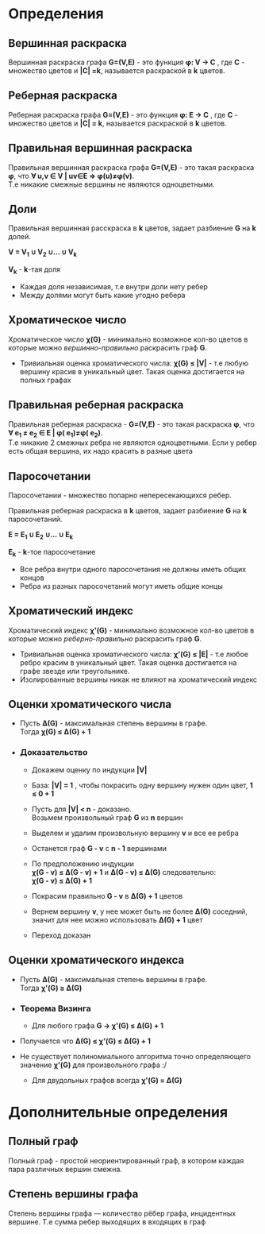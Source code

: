 # Определения

## Вершинная раскраска

Вершинная раскраска графа **G=(V,E)** - это функция **φ: V → C** , где **C** - множество цветов и **|C| =k**, называется раскраской в **k** цветов.

## Реберная раскраска

Реберная раскраска графа **G=(V,E)** - это функция **φ: E → C** , где **C** - множество цветов и **|C| = k**, называется раскраской в **k** цветов.

## Правильная вершинная раскраска

Правильная вершинная раскраска графа **G=(V,E)** - это такая раскраска **φ**, что **∀ u,v ∈ V | uv∈E ⇒ φ(u)≠φ(v)**. \
Т.е никакие смежные вершины не являются одноцветными.

## Доли

Правильная вершинная расскраска в **k** цветов, задает разбиение **G** на **k** долей.

**V = V<sub>1</sub> ∪ V<sub>2</sub> ∪... ∪ V<sub>k</sub>**

**V<sub>k</sub>** - **k**-тая доля

- Каждая доля независимая, т.е внутри доли нету ребер
- Между долями могут быть какие угодно ребера

## Хроматическое число

Хроматическое число **χ(G)** - минимально возможное кол-во цветов в которые можно _вершинно-правильно_ раскрасить граф **G**.

- Тривиальная оценка хроматического числа: **χ(G) ≤ |V|** - т.е любую вершину красив в уникальный цвет. Такая оценка достигается на полных графах

## Правильная реберная раскраска

Правильная реберная раскраска - **G=(V,E)** - это такая раскраска **φ**, что **∀ e<sub>1</sub> ≠ e<sub>2</sub> ∈ E | φ( e<sub>1</sub>)≠φ( e<sub>2</sub>)**. \
Т.е никакие 2 смежных ребра не являются одноцветными. Если у ребер есть общая вершина, их надо красить в разные цвета

## Паросочетании

Паросочетании - множество попарно непересекающихся ребер.

Правильная реберная раскраска в **k** цветов, задает разбиение **G** на **k** паросочетаний.

**E = E<sub>1</sub> ∪ E<sub>2</sub> ∪... ∪ E<sub>k</sub>**

**E<sub>k</sub>** - **k**-тое паросочетание

- Все ребра внутри одного паросочетания не должны иметь общих концов
- Ребра из разных паросочетаний могут иметь общие концы

## Хроматический индекс

Хроматический индекс **χ'(G)** - минимально возможное кол-во цветов в которые можно _реберно-правильно_ раскрасить граф **G**.

- Тривиальная оценка хроматического числа: **χ'(G) ≤ |E|** - т.е любое ребро красим в уникальный цвет. Такая оценка достигается на графе звезде или треугольнике.
- Изолированные вершины никак не влияют на хроматический индекс

## Оценки хроматического числа

- Пусть **Δ(G)** - максимальная степень вершины в графе. \
  Тогда **χ(G) ≤ Δ(G) + 1**

- ### Доказательство

  - Докажем оценку по индукции **|V|**

  - База: **|V| = 1** , чтобы покрасить одну вершину нужен один цвет, **1 ≤ 0 + 1**

  - Пусть для **|V| < n** - доказано. \
    Возьмем произвольный граф **G** из **n** вершин

  - Выделем и удалим произвольную вершину **v** и все ее ребра

  - Останется граф **G - v** c **n - 1** вершинами

  - По предположению индукции \
    **χ(G - v) ≤ Δ(G - v) + 1** и **Δ(G - v) ≤ Δ(G)** следовательно: \
    **χ(G - v) ≤ Δ(G) + 1**

  - Покрасим правильно **G - v** в **Δ(G) + 1** цветов

  - Вернем вершину **v**, у нее может быть не более **Δ(G)** соседний, значит для нее можно использовать **Δ(G) + 1** цвет

  - Переход доказан

## Оценки хроматического индекса

- Пусть **Δ(G)** - максимальная степень вершины в графе. \
  Тогда **χ'(G) ≥ Δ(G)**

- ### Теорема Визинга

  - Для любого графа **G → χ'(G) ≤ Δ(G) + 1**

- Получается что **Δ(G) ≤ χ'(G) ≤ Δ(G) + 1**

- Не существует полиномиального алгоритма точно определяющего значение **χ'(G)** для произвольного графа :/

  - Для двудольных графов всегда **χ'(G) = Δ(G)**

# Дополнительные определения

## Полный граф

Полный граф - простой неориентированный граф, в котором каждая пара различных вершин смежна.

## Степень вершины графа

Степень вершины графа — количество рёбер графа, инцидентных вершине.
Т.е сумма ребер выходящих в входящих в граф
